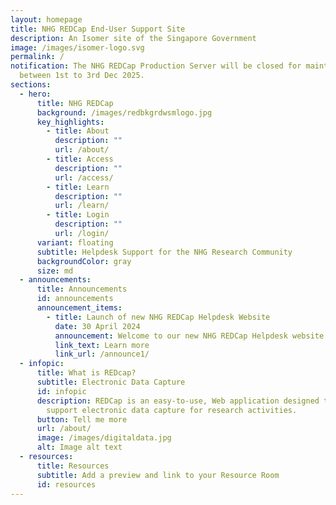 ```yaml
---
layout: homepage
title: NHG REDCap End-User Support Site
description: An Isomer site of the Singapore Government
image: /images/isomer-logo.svg
permalink: /
notification: The NHG REDCap Production Server will be closed for maintenance
  between 1st to 3rd Dec 2025.
sections:
  - hero:
      title: NHG REDCap
      background: /images/redbkgrdwsmlogo.jpg
      key_highlights:
        - title: About
          description: ""
          url: /about/
        - title: Access
          description: ""
          url: /access/
        - title: Learn
          description: ""
          url: /learn/
        - title: Login
          description: ""
          url: /login/
      variant: floating
      subtitle: Helpdesk Support for the NHG Research Community
      backgroundColor: gray
      size: md
  - announcements:
      title: Announcements
      id: announcements
      announcement_items:
        - title: Launch of new NHG REDCap Helpdesk Website
          date: 30 April 2024
          announcement: Welcome to our new NHG REDCap Helpdesk website!
          link_text: Learn more
          link_url: /announce1/
  - infopic:
      title: What is REDcap?
      subtitle: Electronic Data Capture
      id: infopic
      description: REDCap is an easy-to-use, Web application designed to manage and
        support electronic data capture for research activities.
      button: Tell me more
      url: /about/
      image: /images/digitaldata.jpg
      alt: Image alt text
  - resources:
      title: Resources
      subtitle: Add a preview and link to your Resource Room
      id: resources
---
```

